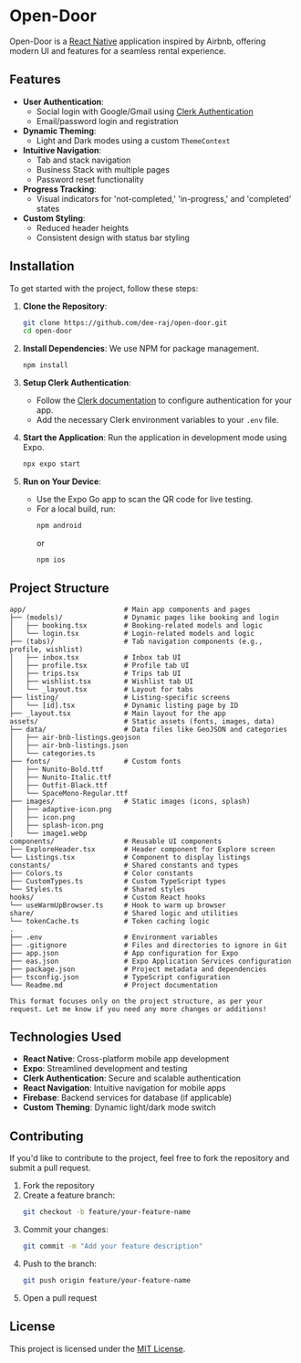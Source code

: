 # Open-Door

Open-Door is a [React Native](https://reactnative.dev/) application inspired by Airbnb, offering modern UI and features for a seamless rental experience.

## Features

- **User Authentication**:
  - Social login with Google/Gmail using [Clerk Authentication](https://clerk.dev/)
  - Email/password login and registration
- **Dynamic Theming**:
  - Light and Dark modes using a custom `ThemeContext`
- **Intuitive Navigation**:
  - Tab and stack navigation
  - Business Stack with multiple pages
  - Password reset functionality
- **Progress Tracking**:
  - Visual indicators for 'not-completed,' 'in-progress,' and 'completed' states
- **Custom Styling**:
  - Reduced header heights
  - Consistent design with status bar styling

## Installation

To get started with the project, follow these steps:

1. **Clone the Repository**:
   ```bash
   git clone https://github.com/dee-raj/open-door.git
   cd open-door
   ```

2. **Install Dependencies**:
   We use NPM for package management.
   ```bash
   npm install
   ```

3. **Setup Clerk Authentication**:
   - Follow the [Clerk documentation](https://clerk.dev/docs) to configure authentication for your app.
   - Add the necessary Clerk environment variables to your `.env` file.

4. **Start the Application**:
   Run the application in development mode using Expo.
   ```bash
   npx expo start
   ```

5. **Run on Your Device**:
   - Use the Expo Go app to scan the QR code for live testing.
   - For a local build, run:
     ```bash
     npm android
     ```
     or
     ```bash
     npm ios
     ```

## Project Structure

```
app/                        # Main app components and pages
├── (models)/               # Dynamic pages like booking and login
│   ├── booking.tsx         # Booking-related models and logic
│   └── login.tsx           # Login-related models and logic
├── (tabs)/                 # Tab navigation components (e.g., profile, wishlist)
│   ├── inbox.tsx           # Inbox tab UI
│   ├── profile.tsx         # Profile tab UI
│   ├── trips.tsx           # Trips tab UI
│   ├── wishlist.tsx        # Wishlist tab UI
│   └── _layout.tsx         # Layout for tabs
├── listing/                # Listing-specific screens
│   └── [id].tsx            # Dynamic listing page by ID
├── _layout.tsx             # Main layout for the app
assets/                     # Static assets (fonts, images, data)
├── data/                   # Data files like GeoJSON and categories
│   ├── air-bnb-listings.geojson
│   ├── air-bnb-listings.json
│   └── categories.ts
├── fonts/                  # Custom fonts
│   ├── Nunito-Bold.ttf
│   ├── Nunito-Italic.ttf
│   ├── Outfit-Black.ttf
│   └── SpaceMono-Regular.ttf
├── images/                 # Static images (icons, splash)
│   ├── adaptive-icon.png
│   ├── icon.png
│   ├── splash-icon.png
│   └── image1.webp
components/                 # Reusable UI components
├── ExploreHeader.tsx       # Header component for Explore screen
└── Listings.tsx            # Component to display listings
constants/                  # Shared constants and types
├── Colors.ts               # Color constants
├── CustomTypes.ts          # Custom TypeScript types
└── Styles.ts               # Shared styles
hooks/                      # Custom React hooks
└── useWarmUpBrowser.ts     # Hook to warm up browser
share/                      # Shared logic and utilities
└── tokenCache.ts           # Token caching logic
.
├── .env                    # Environment variables
├── .gitignore              # Files and directories to ignore in Git
├── app.json                # App configuration for Expo
├── eas.json                # Expo Application Services configuration
├── package.json            # Project metadata and dependencies
├── tsconfig.json           # TypeScript configuration
└── Readme.md               # Project documentation

This format focuses only on the project structure, as per your request. Let me know if you need any more changes or additions!
```

## Technologies Used

- **React Native**: Cross-platform mobile app development
- **Expo**: Streamlined development and testing
- **Clerk Authentication**: Secure and scalable authentication
- **React Navigation**: Intuitive navigation for mobile apps
- **Firebase**: Backend services for database (if applicable)
- **Custom Theming**: Dynamic light/dark mode switch

## Contributing

If you'd like to contribute to the project, feel free to fork the repository and submit a pull request. 

1. Fork the repository
2. Create a feature branch:
   ```bash
   git checkout -b feature/your-feature-name
   ```
3. Commit your changes:
   ```bash
   git commit -m "Add your feature description"
   ```
4. Push to the branch:
   ```bash
   git push origin feature/your-feature-name
   ```
5. Open a pull request

## License

This project is licensed under the [MIT License](LICENSE).
